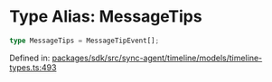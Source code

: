 # Type Alias: MessageTips

```ts
type MessageTips = MessageTipEvent[];
```

Defined in: [packages/sdk/src/sync-agent/timeline/models/timeline-types.ts:493](https://github.com/towns-protocol/towns/blob/0db1fd0ac7258e8db8cedfb6183e8eade8284fa1/packages/sdk/src/sync-agent/timeline/models/timeline-types.ts#L493)
